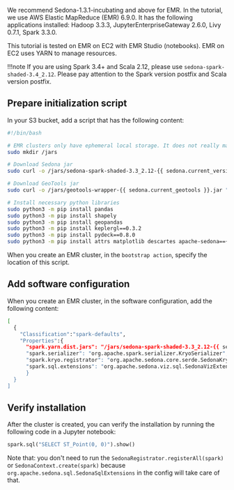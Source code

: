 We recommend Sedona-1.3.1-incubating and above for EMR. In the tutorial, we use AWS Elastic MapReduce (EMR) 6.9.0. It has the following applications installed: Hadoop 3.3.3, JupyterEnterpriseGateway 2.6.0, Livy 0.7.1, Spark 3.3.0.

This tutorial is tested on EMR on EC2 with EMR Studio (notebooks). EMR on EC2 uses YARN to manage resources.

!!!note
	If you are using Spark 3.4+ and Scala 2.12, please use `sedona-spark-shaded-3.4_2.12`. Please pay attention to the Spark version postfix and Scala version postfix.

## Prepare initialization script

In your S3 bucket, add a script that has the following content:

```bash
#!/bin/bash

# EMR clusters only have ephemeral local storage. It does not really matter where we store the jars.
sudo mkdir /jars

# Download Sedona jar
sudo curl -o /jars/sedona-spark-shaded-3.3_2.12-{{ sedona.current_version }}.jar "https://repo1.maven.org/maven2/org/apache/sedona/sedona-spark-shaded-3.3_2.12/{{ sedona.current_version }}/sedona-spark-shaded-3.3_2.12-{{ sedona.current_version }}.jar"

# Download GeoTools jar
sudo curl -o /jars/geotools-wrapper-{{ sedona.current_geotools }}.jar "https://repo1.maven.org/maven2/org/datasyslab/geotools-wrapper/{{ sedona.current_geotools }}/geotools-wrapper-{{ sedona.current_geotools }}.jar"

# Install necessary python libraries
sudo python3 -m pip install pandas
sudo python3 -m pip install shapely
sudo python3 -m pip install geopandas
sudo python3 -m pip install keplergl==0.3.2
sudo python3 -m pip install pydeck==0.8.0
sudo python3 -m pip install attrs matplotlib descartes apache-sedona=={{ sedona.current_version }}
```

When you create an EMR cluster, in the `bootstrap action`, specify the location of this script.

## Add software configuration

When you create an EMR cluster, in the software configuration, add the following content:

```bash
[
  {
    "Classification":"spark-defaults",
    "Properties":{
      "spark.yarn.dist.jars": "/jars/sedona-spark-shaded-3.3_2.12-{{ sedona.current_version }}.jar,/jars/geotools-wrapper-{{ sedona.current_geotools }}.jar",
      "spark.serializer": "org.apache.spark.serializer.KryoSerializer",
      "spark.kryo.registrator": "org.apache.sedona.core.serde.SedonaKryoRegistrator",
      "spark.sql.extensions": "org.apache.sedona.viz.sql.SedonaVizExtensions,org.apache.sedona.sql.SedonaSqlExtensions"
      }
  }
]
```

## Verify installation

After the cluster is created, you can verify the installation by running the following code in a Jupyter notebook:

```python
spark.sql("SELECT ST_Point(0, 0)").show()
```

Note that: you don't need to run the `SedonaRegistrator.registerAll(spark)` or `SedonaContext.create(spark)` because `org.apache.sedona.sql.SedonaSqlExtensions` in the config will take care of that.
